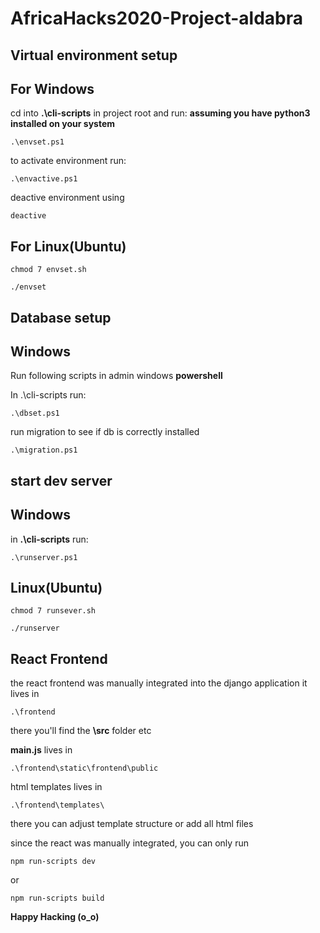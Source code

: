 # AfricaHacks2020-Project-aldabra

## Virtual environment setup
  ## For Windows  
  
  cd into **.\cli-scripts** in project root and run:
  **assuming you have python3 installed on your system**
  ````
  .\envset.ps1
  ````
  
  to activate environment run:
  ````
  .\envactive.ps1
  ````
  deactive environment using
  ````
  deactive
  ````
  
  ## For Linux(Ubuntu)
    chmod 7 envset.sh
    
    ./envset
    
 ## Database setup
  ## Windows
  Run following scripts in admin windows **powershell**
  
  In .\cli-scripts run:
  ````
  .\dbset.ps1
  ````
  
  run migration to see if db is correctly installed
  ````
  .\migration.ps1
  ````
  
## start dev server
  ## Windows
  in **.\cli-scripts** run:
  ````
  .\runserver.ps1
  ````
  
  ## Linux(Ubuntu)
  ````
  chmod 7 runsever.sh
  
  ./runserver
  ````
  
## React Frontend
   the react frontend was manually integrated into the django application
   it lives in 
   ````
   .\frontend
   ````
   there you'll find the **\src** folder etc
   
   **main.js** lives in
   ````
   .\frontend\static\frontend\public
   ````
   html templates lives in
   ````
   .\frontend\templates\
   ````
   there you can adjust template structure or add all html files
   
   since the react was manually integrated, you can only run
   ````
   npm run-scripts dev
   ````
   or
   ````
   npm run-scripts build
   ````   

**Happy Hacking (o_o)**
   
   
